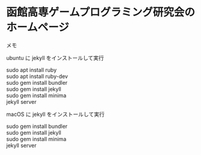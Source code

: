 # 函館高専ゲームプログラミング研究会のホームページ

メモ  

ubuntu に jekyll をインストールして実行  

sudo apt install ruby  
sudo apt install ruby-dev  
sudo gem install bundler  
sudo gem install jekyll  
sudo gem install minima  
jekyll server  

macOS に jekyll をインストールして実行

sudo gem install bundler  
sudo gem install jekyll  
sudo gem install minima   
jekyll server  
